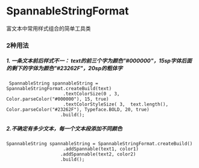 # SpannableStringFormat
富文本中常用样式组合的简单工具类

### 2种用法
##### 1. 一条文本前后样式不一： text的前三个字为颜色"#000000"，15sp字体后面的剩下的字体为颜色"#23262F"，20sp的粗体字
```
 SpannableString spannableString = SpannableStringFormat.createBuild(text)
                     .textColorSize(0 , 3, Color.parseColor("#000000"), 15, true)
                     .textColorStyleSize( 3,  text.length(), Color.parseColor("#23262F"), Typeface.BOLD, 20, true)
                    .build();
```


##### 2.不确定有多少文本，每一个文本段添加不同颜色
```
SpannableString spannableString = SpannableStringFormat.createBuild()
                     .addSpannable(text1, color1)
                    .addSpannable(text2, color2)
                    .build();
```
